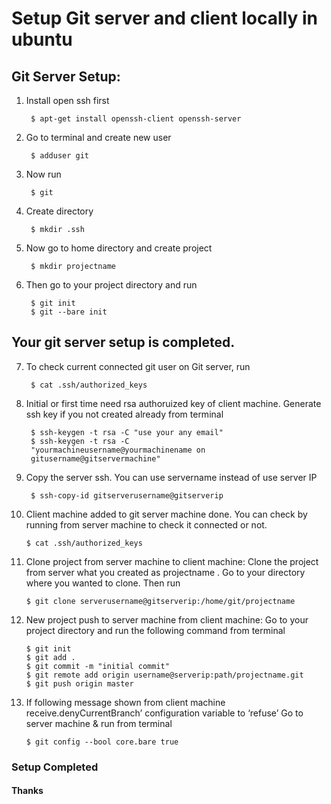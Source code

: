 # Setup Git server and client locally in ubuntu

## Git Server Setup:

1. Install open ssh first

        $ apt-get install openssh-client openssh-server

2. Go to terminal and create new user

        $ adduser git

3. Now run

        $ git

4. Create directory

        $ mkdir .ssh

5. Now go to home directory and create project

        $ mkdir projectname

6. Then go to your project directory and run

        $ git init
        $ git --bare init

## Your git server setup is completed.

7. To check current connected git user on Git server,  run

        $ cat .ssh/authorized_keys


8. Initial or first time need rsa authoruized key of client machine. Generate ssh key if you not created already from terminal

        $ ssh-keygen -t rsa -C "use your any email"
        $ ssh-keygen -t rsa -C 
        "yourmachineusername@yourmachinename on 
        gitusername@gitservermachine"

9. Copy the server ssh. You can use servername instead of use server IP

        $ ssh-copy-id gitserverusername@gitserverip

10. Client machine added to git server machine done. You can check by running from server machine to check it connected or not.

        $ cat .ssh/authorized_keys

11. Clone project from server machine to client machine:
Clone the project from server what you created as projectname . Go to your directory where you wanted to clone. Then  run

        $ git clone serverusername@gitserverip:/home/git/projectname
 

12. New  project  push to server  machine from client machine:
Go to your project directory and run the following command from terminal

        $ git init
        $ git add .
        $ git commit -m "initial commit"
        $ git remote add origin username@serverip:path/projectname.git
        $ git push origin master

13. If following message shown from client machine
receive.denyCurrentBranch’ configuration variable to ‘refuse’
Go to server machine & run from terminal

        $ git config --bool core.bare true


### Setup Completed

#### Thanks
